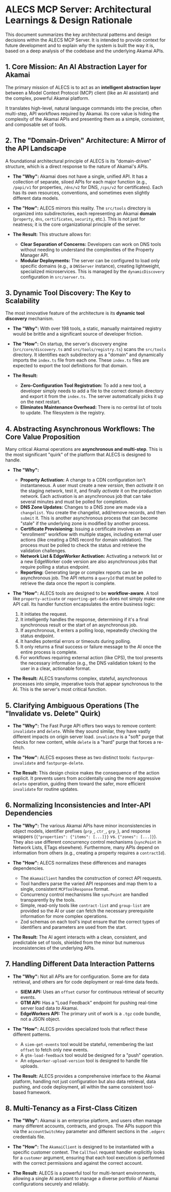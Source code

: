 # ALECS MCP Server: Architectural Learnings & Design Rationale

This document summarizes the key architectural patterns and design decisions within the ALECS MCP Server. It is intended to provide context for future development and to explain *why* the system is built the way it is, based on a deep analysis of the codebase and the underlying Akamai APIs.

## 1. Core Mission: An AI Abstraction Layer for Akamai

The primary mission of ALECS is to act as an **intelligent abstraction layer** between a Model Context Protocol (MCP) client (like an AI assistant) and the complex, powerful Akamai platform.

It translates high-level, natural language commands into the precise, often multi-step, API workflows required by Akamai. Its core value is hiding the complexity of the Akamai APIs and presenting them as a simple, consistent, and composable set of tools.

## 2. The "Domain-Driven" Architecture: A Mirror of the API Landscape

A foundational architectural principle of ALECS is its "domain-driven" structure, which is a direct response to the nature of Akamai's APIs.

*   **The "Why":** Akamai does not have a single, unified API. It has a collection of separate, siloed APIs for each major function (e.g., `/papi/v1` for properties, `/dns/v2` for DNS, `/cps/v2` for certificates). Each has its own resources, conventions, and sometimes even slightly different data models.

*   **The "How":** ALECS mirrors this reality. The `src/tools` directory is organized into subdirectories, each representing an Akamai **domain** (`property`, `dns`, `certificates`, `security`, etc.). This is not just for neatness; it is the core organizational principle of the server.

*   **The Result:** This structure allows for:
    *   **Clear Separation of Concerns:** Developers can work on DNS tools without needing to understand the complexities of the Property Manager API.
    *   **Modular Deployments:** The server can be configured to load only specific domains (e.g., a `DNSServer` instance), creating lightweight, specialized microservices. This is managed by the `dynamicDiscovery` configuration in `src/server.ts`.

## 3. Dynamic Tool Discovery: The Key to Scalability

The most innovative feature of the architecture is its **dynamic tool discovery** mechanism.

*   **The "Why":** With over 198 tools, a static, manually maintained registry would be brittle and a significant source of developer friction.

*   **The "How":** On startup, the server's discovery engine (`src/core/discovery.ts` and `src/tools/registry.ts`) scans the `src/tools` directory. It identifies each subdirectory as a "domain" and dynamically imports the `index.ts` file from each one. These `index.ts` files are expected to export the tool definitions for that domain.

*   **The Result:**
    *   **Zero-Configuration Tool Registration:** To add a new tool, a developer simply needs to add a file to the correct domain directory and export it from the `index.ts`. The server automatically picks it up on the next restart.
    *   **Eliminates Maintenance Overhead:** There is no central list of tools to update. The filesystem *is* the registry.

## 4. Abstracting Asynchronous Workflows: The Core Value Proposition

Many critical Akamai operations are **asynchronous and multi-step**. This is the most significant "quirk" of the platform that ALECS is designed to handle.

*   **The "Why":**
    *   **Property Activation:** A change to a CDN configuration isn't instantaneous. A user must create a new *version*, then *activate* it on the staging network, test it, and finally *activate* it on the production network. Each activation is an asynchronous job that can take several minutes and must be polled for completion.
    *   **DNS Zone Updates:** Changes to a DNS zone are made via a `changelist`. You create the changelist, add/remove records, and then `submit` it. This is another asynchronous process that can become "stale" if the underlying zone is modified by another process.
    *   **Certificate Provisioning:** Issuing a certificate involves an "enrollment" workflow with multiple stages, including external user actions (like creating a DNS record for domain validation). The process must be polled to check the status and retrieve the validation challenges.
    *   **Network List & EdgeWorker Activation:** Activating a network list or a new EdgeWorker code version are also asynchronous jobs that require polling a status endpoint.
    *   **Reporting:** Generating large or complex reports can be an asynchronous job. The API returns a `queryId` that must be polled to retrieve the data once the report is complete.

*   **The "How":** ALECS tools are designed to be **workflow-aware**. A tool like `property-activate` or `reporting-get-data` does not simply make one API call. Its handler function encapsulates the entire business logic:
    1.  It initiates the request.
    2.  It intelligently handles the response, determining if it's a final synchronous result or the start of an asynchronous job.
    3.  If asynchronous, it enters a polling loop, repeatedly checking the status endpoint.
    4.  It handles potential errors or timeouts during polling.
    5.  It only returns a final success or failure message to the AI once the entire process is complete.
    6.  For workflows requiring external action (like CPS), the tool presents the necessary information (e.g., the DNS validation token) to the user in a clear, actionable format.

*   **The Result:** ALECS transforms complex, stateful, asynchronous processes into simple, imperative tools that appear synchronous to the AI. This is the server's most critical function.

## 5. Clarifying Ambiguous Operations (The "Invalidate vs. Delete" Quirk)

*   **The "Why":** The Fast Purge API offers two ways to remove content: `invalidate` and `delete`. While they sound similar, they have vastly different impacts on origin server load. `invalidate` is a "soft" purge that checks for new content, while `delete` is a "hard" purge that forces a re-fetch.

*   **The "How":** ALECS exposes these as two distinct tools: `fastpurge-invalidate` and `fastpurge-delete`.

*   **The Result:** This design choice makes the consequence of the action explicit. It prevents users from accidentally using the more aggressive `delete` operation, guiding them toward the safer, more efficient `invalidate` for routine updates.

## 6. Normalizing Inconsistencies and Inter-API Dependencies

*   **The "Why":** The various Akamai APIs have minor inconsistencies in object models, identifier prefixes (`prp_`, `ctr_`, `grp_`), and response wrappers (`{"properties": {"items": [...]}}` vs. `{"zones": [...]}`). They also use different concurrency control mechanisms (`syncPoint` in Network Lists, ETags elsewhere). Furthermore, many APIs depend on information from others (e.g., creating a property requires a `contractId`).

*   **The "How":** ALECS normalizes these differences and manages dependencies.
    *   The `AkamaiClient` handles the construction of correct API requests.
    *   Tool handlers parse the varied API responses and map them to a single, consistent `MCPToolResponse` format.
    *   Concurrency control mechanisms like `syncPoint` are handled transparently by the tools.
    *   Simple, read-only tools like `contract-list` and `group-list` are provided so the AI or user can fetch the necessary prerequisite information for more complex operations.
    *   Zod schemas on each tool's input ensure that the correct types of identifiers and parameters are used from the start.

*   **The Result:** The AI agent interacts with a clean, consistent, and predictable set of tools, shielded from the minor but numerous inconsistencies of the underlying APIs.

## 7. Handling Different Data Interaction Patterns

*   **The "Why":** Not all APIs are for configuration. Some are for data retrieval, and others are for code deployment or real-time data feeds.
    *   **SIEM API:** Uses an `offset` cursor for continuous retrieval of security events.
    *   **GTM API:** Has a "Load Feedback" endpoint for pushing real-time server load data *to* Akamai.
    *   **EdgeWorkers API:** The primary unit of work is a `.tgz` code bundle, not a JSON object.

*   **The "How":** ALECS provides specialized tools that reflect these different patterns.
    *   A `siem-get-events` tool would be stateful, remembering the last `offset` to fetch only new events.
    *   A `gtm-load-feedback` tool would be designed for a "push" operation.
    *   An `edgeworker-upload-version` tool is designed to handle file uploads.

*   **The Result:** ALECS provides a comprehensive interface to the Akamai platform, handling not just configuration but also data retrieval, data pushing, and code deployment, all within the same consistent tool-based framework.

## 8. Multi-Tenancy as a First-Class Citizen

*   **The "Why":** Akamai is an enterprise platform, and users often manage many different accounts, contracts, and groups. The APIs support this via the `accountSwitchKey` parameter and different sections in the `.edgerc` credentials file.

*   **The "How":** The `AkamaiClient` is designed to be instantiated with a specific customer context. The `CallTool` request handler explicitly looks for a `customer` argument, ensuring that each tool execution is performed with the correct permissions and against the correct account.

*   **The Result:** ALECS is a powerful tool for multi-tenant environments, allowing a single AI assistant to manage a diverse portfolio of Akamai configurations securely and reliably.
